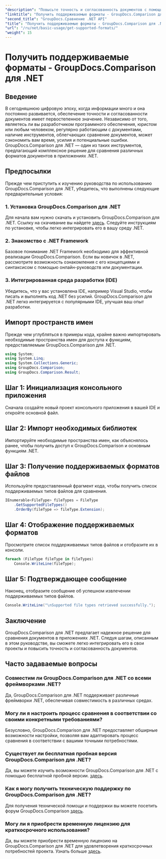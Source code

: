 ```yaml
---
"description": "Повысьте точность и согласованность документов с помощью GroupDocs.Comparison для .NET. Легко интегрируйте этот мощный инструмент в свои приложения .NET."
"linktitle": "Получить поддерживаемые форматы - GroupDocs.Comparison для .NET"
"second_title": "GroupDocs.Сравнение .NET API"
"title": "Получить поддерживаемые форматы - GroupDocs.Comparison для .NET"
"url": "/ru/net/basic-usage/get-supported-formats/"
"weight": 15
---
```


# Получить поддерживаемые форматы - GroupDocs.Comparison для .NET

## Введение
В сегодняшнюю цифровую эпоху, когда информации много и она постоянно развивается, обеспечение точности и согласованности документов имеет первостепенное значение. Независимо от того, являетесь ли вы разработчиком программного обеспечения, юристом или любым человеком, регулярно работающим с документами, наличие инструментов, облегчающих сравнение документов, может сэкономить вам время, усилия и потенциальные ошибки. GroupDocs.Comparison для .NET — один из таких инструментов, предлагающий комплексное решение для сравнения различных форматов документов в приложениях .NET.
## Предпосылки
Прежде чем приступить к изучению руководства по использованию GroupDocs.Comparison для .NET, убедитесь, что выполнены следующие предварительные условия:
### 1. Установка GroupDocs.Comparison для .NET
Для начала вам нужно скачать и установить GroupDocs.Comparison для .NET. Ссылку на скачивание вы найдете [здесь](https://releases.groupdocs.com/comparison/net/). Следуйте инструкциям по установке, чтобы легко интегрировать его в вашу среду .NET.
### 2. Знакомство с .NET Framework
Базовое понимание .NET Framework необходимо для эффективной реализации GroupDocs.Comparison. Если вы новичок в .NET, рассмотрите возможность ознакомления с его концепциями и синтаксисом с помощью онлайн-руководств или документации.
### 3. Интегрированная среда разработки (IDE)
Убедитесь, что у вас установлена IDE, например Visual Studio, чтобы писать и выполнять код .NET без усилий. GroupDocs.Comparison для .NET легко интегрируется с популярными IDE, улучшая ваш опыт разработки.

## Импорт пространств имен
Прежде чем углубляться в примеры кода, крайне важно импортировать необходимые пространства имен для доступа к функциям, предоставляемым GroupDocs.Comparison для .NET.
```csharp
using System;
using System.Linq;
using System.Collections.Generic;
using GroupDocs.Comparison;
using GroupDocs.Comparison.Result;
```

## Шаг 1: Инициализация консольного приложения
Сначала создайте новый проект консольного приложения в вашей IDE и откройте основной файл.
## Шаг 2: Импорт необходимых библиотек
Импортируйте необходимые пространства имен, как объяснялось ранее, чтобы получить доступ к GroupDocs.Comparison и основным функциям .NET.
## Шаг 3: Получение поддерживаемых форматов файлов
Используйте предоставленный фрагмент кода, чтобы получить список поддерживаемых типов файлов для сравнения.
```csharp
IEnumerable<FileType> fileTypes = FileType
    .GetSupportedFileTypes()
    .OrderBy(fileType => fileType.Extension);
```
## Шаг 4: Отображение поддерживаемых форматов
Просмотрите список поддерживаемых типов файлов и отобразите их в консоли.
```csharp
foreach (FileType fileType in fileTypes)
    Console.WriteLine(fileType);
```
## Шаг 5: Подтверждающее сообщение
Наконец, отобразите сообщение об успешном извлечении поддерживаемых типов файлов.
```csharp
Console.WriteLine("\nSupported file types retrieved successfully.");
```

## Заключение
GroupDocs.Comparison для .NET предлагает надежное решение для сравнения документов в приложениях .NET. Следуя шагам, описанным в этом руководстве, вы сможете легко интегрировать его в свои проекты и повысить точность и согласованность документов.
## Часто задаваемые вопросы
### Совместим ли GroupDocs.Comparison для .NET со всеми фреймворками .NET?
Да, GroupDocs.Comparison для .NET поддерживает различные фреймворки .NET, обеспечивая совместимость в различных средах.
### Могу ли я настроить процесс сравнения в соответствии со своими конкретными требованиями?
Безусловно, GroupDocs.Comparison для .NET предоставляет обширные возможности настройки, позволяя вам адаптировать процесс сравнения в соответствии с вашими точными потребностями.
### Существует ли бесплатная пробная версия GroupDocs.Comparison для .NET?
Да, вы можете изучить возможности GroupDocs.Comparison для .NET с помощью бесплатной пробной версии. [здесь](https://releases.groupdocs.com/).
### Как я могу получить техническую поддержку по GroupDocs.Comparison для .NET?
Для получения технической помощи и поддержки вы можете посетить форум GroupDocs.Comparison [здесь](https://forum.groupdocs.com/c/comparison/12).
### Могу ли я приобрести временную лицензию для краткосрочного использования?
Да, вы можете приобрести временную лицензию на GroupDocs.Comparison для .NET для удовлетворения краткосрочных потребностей проекта. Узнать больше [здесь](https://purchase.groupdocs.com/temporary-license/).